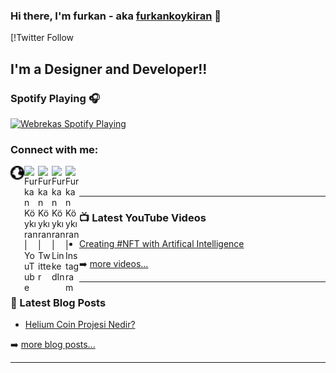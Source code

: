 ### Hi there, I'm furkan - aka [furkankoykiran][website] 👋

[!Twitter Follow

## I'm a Designer and Developer!!

### Spotify Playing 🎧

[<img src="https://readme-spotify-status-steel.vercel.app/api/run-spotify-status" alt="Webrekas Spotify Playing" width="500" />](https://open.spotify.com/user/sxoieaqd4mnif7o5uz4x84rtw)


### Connect with me:

[<img align="left" alt="furkankoykiran.blogspot.com" width="22px" src="https://raw.githubusercontent.com/iconic/open-iconic/master/svg/globe.svg" />][website]
[<img align="left" alt="Furkan Köykıran | YouTube" width="22px" src="https://cdn.jsdelivr.net/npm/simple-icons@v3/icons/youtube.svg" />][youtube]
[<img align="left" alt="Furkan Köykıran | Twitter" width="22px" src="https://cdn.jsdelivr.net/npm/simple-icons@v3/icons/twitter.svg" />][twitter]
[<img align="left" alt="Furkan Köykıran | LinkedIn" width="22px" src="https://cdn.jsdelivr.net/npm/simple-icons@v3/icons/linkedin.svg" />][linkedin]
[<img align="left" alt="Furkan Köykıran | Instagram" width="22px" src="https://cdn.jsdelivr.net/npm/simple-icons@v3/icons/instagram.svg" />][instagram]


<br />
<br />

---

### 📺 Latest YouTube Videos

<!-- YOUTUBE:START -->
- [Creating #NFT with Artifical Intelligence](https://www.youtube.com/watch?v=TCawJxYhOAQ)
<!-- YOUTUBE:END -->

➡️ [more videos...](https://www.youtube.com/channel/UCXGn4Rqllr3GISS6pwKkYhw)

---

### 📕 Latest Blog Posts

<!-- BLOG-POST-LIST:START -->
- [Helium Coin Projesi Nedir?](https://furkankoykiran.blogspot.com/2021/12/helium-coin-projesi-nedir.html)
<!-- BLOG-POST-LIST:END -->

➡️ [more blog posts...](https://furkankoykiran.blogspot.com)

---

[website]: https://furkankoykiran.blogspot.com
[twitter]: https://twitter.com/furkankoykiran
[youtube]: https://www.youtube.com/channel/UCXGn4Rqllr3GISS6pwKkYhw
[instagram]: https://www.instagram.com/furkankoykiran/
[linkedin]: https://www.linkedin.com/in/furkankoykiran/

